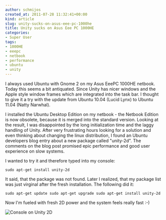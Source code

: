 ```yaml
---
author: schmijos
created_at: 2011-07-28 11:32:41+00:00
kind: article
slug: unity-sucks-on-asus-eee-pc-1000he
title: Unity sucks on Asus Eee PC 1000HE
categories:
- Super User
tags:
- 1000HE
- eeepc
- netbook
- performance
- ubuntu
- unity
---
```


I always used Ubuntu with Gnome 2 on my Asus EeePC 1000HE netbook. Today this seems a bit antiquated. Since Unity has nicer windows and the Apple style window frames which are integrated into the task bar. I thought to give it a try with the update from Ubuntu 10.04 (Lucid Lynx) to Ubuntu 11.04 (Natty Narwhal).

I installed the Ubuntu Desktop Edition on my netbook - the Netbook Edition is now obsolete, because it is merged into the standard version. Looking at the result, I was disappointed by the long initialization time and the laggy handling of Unity. After very frustrating hours looking for a solution and even thinking about changing the linux distribution, I found an Ubuntu developers blog entry about a new package called "unity-2d". The comments on the blog post promised epic performance and good user experience on slow systems.

I wanted to try it and therefore typed into my console:

`sudo apt-get install unity-2d`

It said, that the package was not found. Later I realized, that my package list was just virginal after the fresh installation. The following did it:

`sudo apt-get update
sudo apt-get upgrade
sudo apt-get install unity-2d`

Now I'm fueled with fresh 2D power and the system feels really fast :-)

![Console on Unity 2D](images/2011/unity-2d-300x175.png)
